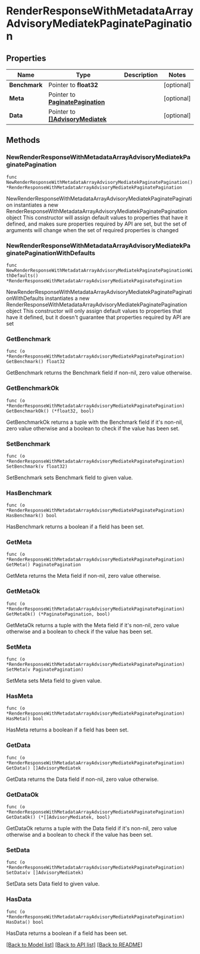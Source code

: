 # RenderResponseWithMetadataArrayAdvisoryMediatekPaginatePagination

## Properties

Name | Type | Description | Notes
------------ | ------------- | ------------- | -------------
**Benchmark** | Pointer to **float32** |  | [optional] 
**Meta** | Pointer to [**PaginatePagination**](PaginatePagination.md) |  | [optional] 
**Data** | Pointer to [**[]AdvisoryMediatek**](AdvisoryMediatek.md) |  | [optional] 

## Methods

### NewRenderResponseWithMetadataArrayAdvisoryMediatekPaginatePagination

`func NewRenderResponseWithMetadataArrayAdvisoryMediatekPaginatePagination() *RenderResponseWithMetadataArrayAdvisoryMediatekPaginatePagination`

NewRenderResponseWithMetadataArrayAdvisoryMediatekPaginatePagination instantiates a new RenderResponseWithMetadataArrayAdvisoryMediatekPaginatePagination object
This constructor will assign default values to properties that have it defined,
and makes sure properties required by API are set, but the set of arguments
will change when the set of required properties is changed

### NewRenderResponseWithMetadataArrayAdvisoryMediatekPaginatePaginationWithDefaults

`func NewRenderResponseWithMetadataArrayAdvisoryMediatekPaginatePaginationWithDefaults() *RenderResponseWithMetadataArrayAdvisoryMediatekPaginatePagination`

NewRenderResponseWithMetadataArrayAdvisoryMediatekPaginatePaginationWithDefaults instantiates a new RenderResponseWithMetadataArrayAdvisoryMediatekPaginatePagination object
This constructor will only assign default values to properties that have it defined,
but it doesn't guarantee that properties required by API are set

### GetBenchmark

`func (o *RenderResponseWithMetadataArrayAdvisoryMediatekPaginatePagination) GetBenchmark() float32`

GetBenchmark returns the Benchmark field if non-nil, zero value otherwise.

### GetBenchmarkOk

`func (o *RenderResponseWithMetadataArrayAdvisoryMediatekPaginatePagination) GetBenchmarkOk() (*float32, bool)`

GetBenchmarkOk returns a tuple with the Benchmark field if it's non-nil, zero value otherwise
and a boolean to check if the value has been set.

### SetBenchmark

`func (o *RenderResponseWithMetadataArrayAdvisoryMediatekPaginatePagination) SetBenchmark(v float32)`

SetBenchmark sets Benchmark field to given value.

### HasBenchmark

`func (o *RenderResponseWithMetadataArrayAdvisoryMediatekPaginatePagination) HasBenchmark() bool`

HasBenchmark returns a boolean if a field has been set.

### GetMeta

`func (o *RenderResponseWithMetadataArrayAdvisoryMediatekPaginatePagination) GetMeta() PaginatePagination`

GetMeta returns the Meta field if non-nil, zero value otherwise.

### GetMetaOk

`func (o *RenderResponseWithMetadataArrayAdvisoryMediatekPaginatePagination) GetMetaOk() (*PaginatePagination, bool)`

GetMetaOk returns a tuple with the Meta field if it's non-nil, zero value otherwise
and a boolean to check if the value has been set.

### SetMeta

`func (o *RenderResponseWithMetadataArrayAdvisoryMediatekPaginatePagination) SetMeta(v PaginatePagination)`

SetMeta sets Meta field to given value.

### HasMeta

`func (o *RenderResponseWithMetadataArrayAdvisoryMediatekPaginatePagination) HasMeta() bool`

HasMeta returns a boolean if a field has been set.

### GetData

`func (o *RenderResponseWithMetadataArrayAdvisoryMediatekPaginatePagination) GetData() []AdvisoryMediatek`

GetData returns the Data field if non-nil, zero value otherwise.

### GetDataOk

`func (o *RenderResponseWithMetadataArrayAdvisoryMediatekPaginatePagination) GetDataOk() (*[]AdvisoryMediatek, bool)`

GetDataOk returns a tuple with the Data field if it's non-nil, zero value otherwise
and a boolean to check if the value has been set.

### SetData

`func (o *RenderResponseWithMetadataArrayAdvisoryMediatekPaginatePagination) SetData(v []AdvisoryMediatek)`

SetData sets Data field to given value.

### HasData

`func (o *RenderResponseWithMetadataArrayAdvisoryMediatekPaginatePagination) HasData() bool`

HasData returns a boolean if a field has been set.


[[Back to Model list]](../README.md#documentation-for-models) [[Back to API list]](../README.md#documentation-for-api-endpoints) [[Back to README]](../README.md)


